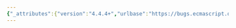 ```yaml
---
{"_attributes":{"version":"4.4.4+","urlbase":"https://bugs.ecmascript.org/","maintainer":"dherman@mozilla.com"},"bug":{"bug_id":4455,"creation_ts":"2015-08-21 11:08:00 -0700","short_desc":"8.4.2 NextJob result: Set newContext.Function ?","delta_ts":"2015-11-02 18:06:21 -0800","product":"ECMA-262 Edition 6","component":"technical issues","version":"unspecified","rep_platform":"All","op_sys":"All","bug_status":"RESOLVED","resolution":"FIXED","priority":"Normal","bug_severity":"normal","everconfirmed":true,"reporter":{"uid":"andrebargull","name":"André Bargull"},"assigned_to":{"uid":"allen","name":"Allen Wirfs-Brock"},"cc":"brterlso","long_desc":[{"commentid":14615,"comment_count":0,"who":{"uid":"andrebargull","name":"André Bargull"},"bug_when":"2015-08-21 11:08:49 -0700","thetext":"8.4.2 NextJob result\n\nnewContext.Function is not set, but it probably needs to be (cf. 8.3, Table 22, \"Function\" is specified as a required state component)."},{"commentid":14883,"comment_count":1,"who":{"uid":"brterlso","name":"Brian Terlson"},"bug_when":"2015-11-02 18:06:21 -0800","thetext":"Fixed in ES2016 Draft (b48d9da)."}]}}
---
```

